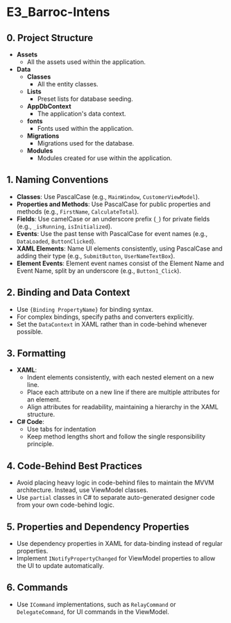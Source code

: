 # E3_Barroc-Intens

## 0. Project Structure
- **Assets**
  - All the assets used within the application.
- **Data**
  - **Classes**
    - All the entity classes.
  - **Lists**
    - Preset lists for database seeding.
  - **AppDbContext**
    - The application's data context.
  - **fonts**
    - Fonts used within the application.
  - **Migrations**
    - Migrations used for the database.
  - **Modules**
    - Modules created for use within the application.

## 1. Naming Conventions
- **Classes**: Use PascalCase (e.g., `MainWindow`, `CustomerViewModel`).
- **Properties and Methods**: Use PascalCase for public properties and methods (e.g., `FirstName`, `CalculateTotal`).
- **Fields**: Use camelCase or an underscore prefix (`_`) for private fields (e.g., `_isRunning`, `isInitialized`).
- **Events**: Use the past tense with PascalCase for event names (e.g., `DataLoaded`, `ButtonClicked`).
- **XAML Elements**: Name UI elements consistently, using PascalCase and adding their type (e.g., `SubmitButton`, `UserNameTextBox`).
- **Element Events**: Element event names consist of the Element Name and Event Name, split by an underscore (e.g., `Button1_Click`).

## 2. Binding and Data Context
- Use `{Binding PropertyName}` for binding syntax.
- For complex bindings, specify paths and converters explicitly.
- Set the `DataContext` in XAML rather than in code-behind whenever possible.

## 3. Formatting
- **XAML**:
  - Indent elements consistently, with each nested element on a new line.
  - Place each attribute on a new line if there are multiple attributes for an element.
  - Align attributes for readability, maintaining a hierarchy in the XAML structure.
- **C# Code**:
  - Use tabs for indentation
  - Keep method lengths short and follow the single responsibility principle.

## 4. Code-Behind Best Practices
- Avoid placing heavy logic in code-behind files to maintain the MVVM architecture. Instead, use ViewModel classes.
- Use `partial` classes in C# to separate auto-generated designer code from your own code-behind logic.

## 5. Properties and Dependency Properties
- Use dependency properties in XAML for data-binding instead of regular properties.
- Implement `INotifyPropertyChanged` for ViewModel properties to allow the UI to update automatically.

## 6. Commands
- Use `ICommand` implementations, such as `RelayCommand` or `DelegateCommand`, for UI commands in the ViewModel.

